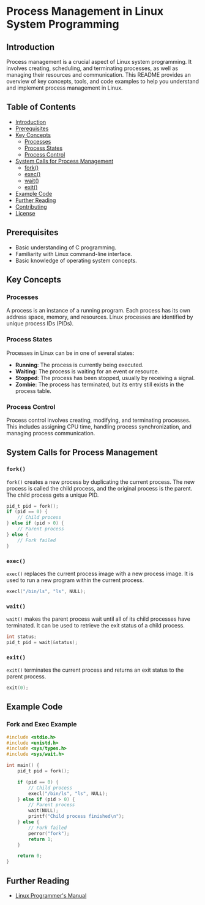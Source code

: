 # Process Management in Linux System Programming

## Introduction

Process management is a crucial aspect of Linux system programming. It involves creating, scheduling, and terminating processes, as well as managing their resources and communication. This README provides an overview of key concepts, tools, and code examples to help you understand and implement process management in Linux.

## Table of Contents

- [Introduction](#introduction)
- [Prerequisites](#prerequisites)
- [Key Concepts](#key-concepts)
  - [Processes](#processes)
  - [Process States](#process-states)
  - [Process Control](#process-control)
- [System Calls for Process Management](#system-calls-for-process-management)
  - [fork()](#fork)
  - [exec()](#exec)
  - [wait()](#wait)
  - [exit()](#exit)
- [Example Code](#example-code)
- [Further Reading](#further-reading)
- [Contributing](#contributing)
- [License](#license)

## Prerequisites

- Basic understanding of C programming.
- Familiarity with Linux command-line interface.
- Basic knowledge of operating system concepts.

## Key Concepts

### Processes

A process is an instance of a running program. Each process has its own address space, memory, and resources. Linux processes are identified by unique process IDs (PIDs).

### Process States

Processes in Linux can be in one of several states:
- **Running**: The process is currently being executed.
- **Waiting**: The process is waiting for an event or resource.
- **Stopped**: The process has been stopped, usually by receiving a signal.
- **Zombie**: The process has terminated, but its entry still exists in the process table.

### Process Control

Process control involves creating, modifying, and terminating processes. This includes assigning CPU time, handling process synchronization, and managing process communication.

## System Calls for Process Management

### `fork()`

`fork()` creates a new process by duplicating the current process. The new process is called the child process, and the original process is the parent. The child process gets a unique PID.

```c
pid_t pid = fork();
if (pid == 0) {
    // Child process
} else if (pid > 0) {
    // Parent process
} else {
    // Fork failed
}
```

### `exec()`

`exec()` replaces the current process image with a new process image. It is used to run a new program within the current process.

```c
execl("/bin/ls", "ls", NULL);
```

### `wait()`

`wait()` makes the parent process wait until all of its child processes have terminated. It can be used to retrieve the exit status of a child process.

```c
int status;
pid_t pid = wait(&status);
```

### `exit()`

`exit()` terminates the current process and returns an exit status to the parent process.

```c
exit(0);
```

## Example Code

### Fork and Exec Example

```c
#include <stdio.h>
#include <unistd.h>
#include <sys/types.h>
#include <sys/wait.h>

int main() {
    pid_t pid = fork();

    if (pid == 0) {
        // Child process
        execl("/bin/ls", "ls", NULL);
    } else if (pid > 0) {
        // Parent process
        wait(NULL);
        printf("Child process finished\n");
    } else {
        // Fork failed
        perror("fork");
        return 1;
    }

    return 0;
}
```

## Further Reading

- [Linux Programmer's Manual](https://man7.org/linux/man-pages/section2.html)


